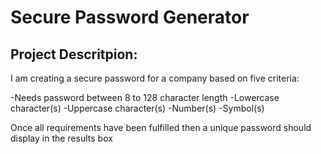 # Secure Password Generator

## Project Descritpion:

I am creating a secure password for a company based on five criteria:

  -Needs password between 8 to 128 character length
  -Lowercase character(s)
  -Uppercase character(s)
  -Number(s)
  -Symbol(s)
  
 Once all requirements have been fulfilled then a unique password should display in the results box
